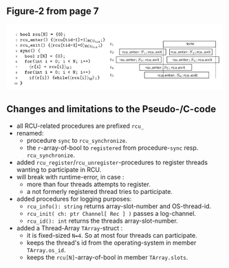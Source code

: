 
Figure-2 from page 7
---------------------

![Figure 2, page 7!](../assets/abstract_rcu_figure_2.png)


Changes and limitations to the Pseudo-/C-code
----------------------------------------------

- all RCU-related procedures are prefixed `rcu_`
- renamed:
  - procedure `sync` to `rcu_synchronize`.
  - the `r`-array-of-bool to `registered` from procedure-`sync` resp. `rcu_synchronize`.
- added `rcu_register`/`rcu_unregister`-procedures to register threads wanting to participate in RCU.
- will break with runtime-error, in case :
  - more than four threads attempts to register.
  - a not formerly registered thread tries to participate.
- added procedures for logging purposes:
  - `rcu_info(): string` returns array-slot-number and OS-thread-id.
  - `rcu_init( ch: ptr Channel[ Rec ] )` passes a log-channel.
  - `rcu_id(): int` returns the threads array-slot-number.
- added a Thread-Array `TArray`-struct :
  - it is fixed-sized `N=4`. So at most four threads can participate.
  - keeps the thread's id from the operating-system in member `TArray.os_id`.
  - keeps the `rcu[N]`-array-of-bool in member `TArray.slots`.